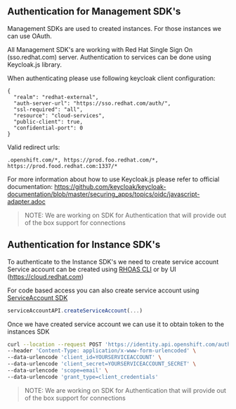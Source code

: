 ## Authentication for Management SDK's

Management SDKs are used to created instances. 
For those instances we can use OAuth.

All Management SDK's are working with Red Hat Single Sign On (sso.redhat.com) server.
Authentication to services can be done using Keycloak.js library.

When authenticating please use following keycloak client configuration:
```
{
  "realm": "redhat-external",
  "auth-server-url": "https://sso.redhat.com/auth/",
  "ssl-required": "all",
  "resource": "cloud-services",
  "public-client": true,
  "confidential-port": 0
}
```

Valid redirect urls: 

`.openshift.com/*, https://prod.foo.redhat.com/*, https://prod.food.redhat.com:1337/*`

For more information about how to use Keycloak.js please refer to official documentation:
https://github.com/keycloak/keycloak-documentation/blob/master/securing_apps/topics/oidc/javascript-adapter.adoc

> NOTE: We are working on SDK for Authentication that will provide out of the box support for connections

## Authentication for Instance SDK's

To authenticate to the Instance SDK's we need to create service account
Service account can be created using [RHOAS CLI](https://github.com/redhat-developer/app-services-cli/blob/main/docs/commands/rhoas_serviceaccount_create.adoc) or
by UI (https://cloud.redhat.com)

For code based access you can also create service account using [ServiceAccount SDK](https://github.com/redhat-developer/app-services-sdk-js/tree/main/packages/kafka-management-sdk )

```ts
serviceAccountAPI.createServiceAccount(...)
```

Once we have created service account we can use it to obtain token to the instances SDK

```bash 
curl --location --request POST 'https://identity.api.openshift.com/auth/realms/rhoas/protocol/openid-connect/token' \
--header 'Content-Type: application/x-www-form-urlencoded' \
--data-urlencode 'client_id=YOURSERVICEACCOUNT' \
--data-urlencode 'client_secret=YOURSERVICEACCOUNT_SECRET' \
--data-urlencode 'scope=email' \
--data-urlencode 'grant_type=client_credentials'
```


 > NOTE: We are working on SDK for Authentication that will provide out of the box support for connections
 
